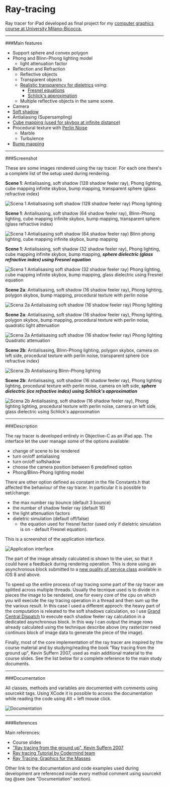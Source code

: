 # Ray-tracing
Ray tracer for iPad developed as final project for my <a href="https://www.disco.unimib.it/upload/pag/1667904909074911183/f1/f1801q120informaticagrafica20132014engv2.pdf">computer graphics course at University Milano-Bicocca.</a>

***

###Main features
- Support sphere and convex polygon
- Phong and Blinn-Phong lighting model 
    * light attenuation factor
- Reflection and Refraction
    * Reflective objects
    * Transparent objects
    * <a href="http://www.cs.cornell.edu/courses/cs465/2004fa/lectures/22advray/22advray.pdf">Realistic transparency for dieletrics</a> using:
         * <a href="https://en.wikipedia.org/wiki/Fresnel_equations">Fresnel equations</a>
         * <a href="https://en.wikipedia.org/wiki/Schlick%27s_approximation">Schlick's approximation</a>
    * Multiple reflective objects in the same scene.
- Camera
- <a href="https://en.wikipedia.org/wiki/Umbra,_penumbra_and_antumbra">Soft shadow</a>
- Antialiasing (Supersampling)
- <a href="https://en.wikipedia.org/wiki/Cube_mapping#Skyboxes">Cube mapping (used for skybox at infinite distance)</a>
- Procedural texture with <a href="https://en.wikipedia.org/wiki/Perlin_noise">Perlin Noise</a>
    * Marble
    * Turbulence
- <a href="https://en.wikipedia.org/wiki/Bump_mapping">Bump mapping</a>

***

###Screenshot

These are some images rendered using the ray tracer. For each one there's a complete list of the setup used during rendering.

**Scene 1**: Antialisasing, soft shadow (128 shadow feeler ray), Phong lighting, cube mapping infinite skybox, bump mapping, transparent sphere (glass refractive index)

![Scena 1 Antialisasing soft shadow (128 shadow feeler ray) Phong lighting](https://raw.githubusercontent.com/chicio/Ray-tracing/master/Screenshots/scene1_antialiasing_softshadow128_phong.png)

**Scene 1**: Antialisasing, soft shadow (64 shadow feeler ray), Blinn-Phong lighting, cube mapping infinite skybox, bump mapping, transparent sphere (glass refractive index)

![Scena 1 Antialisasing soft shadow (64 shadow feeler ray) Blinn phong lighting, cube mapping infinite skybox, bump mapping](https://raw.githubusercontent.com/chicio/Ray-tracing/master/Screenshots/scene1_antialiasing_softshadow64_blinnphong.png)

**Scene 1**: Antialisasing, soft shadow (32 shadow feeler ray), Phong lighting, cube mapping infinite skybox, bump mapping, ***sphere dielectric (glass refractive index) using Fresnel equation***

![Scena 1 Antialisasing soft shadow (32 shadow feeler ray) Phong lighting, cube mapping infinite skybox, bump mapping, glass dielectric using Fresnel equation](https://raw.githubusercontent.com/chicio/Ray-tracing/master/Screenshots/scene1_antialiasing_softshadow32_phong_dieletricfresnel.png)

**Scene 2a**: Antialisasing, soft shadow (16 shadow feeler ray), Phong lighting, polygon skybox, bump mapping, procedural texture with perlin noise

![Scena 2a Antialisasing soft shadow (16 shadow feeler ray) Phong lighting](https://raw.githubusercontent.com/chicio/Ray-tracing/master/Screenshots/scene2a_antialiasing_softshadow16_phong.png)

**Scene 2a**:  Antialisasing, soft shadow (16 shadow feeler ray), Phong lighting, polygon skybox, bump mapping, procedural texture with perlin noise, quadratic light attenuation

![Scena 2a Antialisasing soft shadow (16 shadow feeler ray) Phong lighting Quadratic attenuation](https://raw.githubusercontent.com/chicio/Ray-tracing/master/Screenshots/scene2a_antialiasing_softshadow16_phong_quadratic.png)

**Scene 2b**: Antialisasing, Blinn-Phong lighting, polygon skybox, camera on left side, procedural texture with perlin noise, transparent sphere (ice refractive index)

![Scena 2b Antialisasing Blinn-Phong lighting](https://github.com/chicio/Ray-tracing/raw/master/Screenshots/scene2b_antialiasing_blinnphong.png)

**Scene 2b**: Antialisasing, soft shadow (16 shadow feeler ray), Phong lighting lighting, procedural texture with perlin noise, camera on left side, ***sphere dielectric (ice refractive index) using Schlick's approximation***

![Scena 2b Antialisasing, soft shadow (16 shadow feeler ray), Phong lighting lighting, procedural texture with perlin noise, camera on left side, glass dielectric using Schlick's approximation](https://raw.githubusercontent.com/chicio/Ray-tracing/master/Screenshots/scene2b_antialiasing_softshadow16_phong_dieletricschrick.png)

***

###Description

The ray tracer is developed entirely in Objective-C as an iPad app.
The interface let the user manage some of the options available:
- change of scene to be rendered
- turn on/off antialiasing
- turn on/off softshadow
- choose the camera position between 6 predefined option
- Phong/Blinn-Phong lighting model

There are other option defined as constant in the file Constants.h that affected the behaviour of the ray tracer. In particular it is possible to set/change:
- the max number ray bounce (default 3 bounce)
- the number of shadow feeler ray (default 16)
- the light attenuation factors
- dieletric simulation (default off/false) 
   * the equation used for fresnel factor (used only if dieletric simulation is on - default Fresnel equation).

This is a screenshot of the application interface.

![Application interface](https://raw.githubusercontent.com/chicio/Ray-tracing/master/Screenshots/application_interface_with_ipad.png)

The part of the image already calculated is shown to the user, so that it could have a feedback during rendering operation.
This is done using an asynchronous block submitted to a <a href="https://developer.apple.com/library/prerelease/ios/documentation/Performance/Conceptual/EnergyGuide-iOS/PrioritizeWorkWithQoS.html">new quality of service class</a> available in iOS 8 and above.

To speed up the entire process of ray tracing some part of the ray tracer are splitted across multiple threads. 
Usually the tecnique used is to divide in n pieces the image to be rendered, one for every core of the cpu on which you will execute the ray tracing operation in a thread and then sum up the the various result. In this case I used a different approch: the heavy part of the computation is releated to the soft shadows calculation, so I use <a href="https://developer.apple.com/library/ios/documentation/Performance/Reference/GCD_libdispatch_Ref/">Grand Central Dispatch</a> to execute each shadow feeler ray calculation in a dedicated asynchronous block. In this way I can output the image rows already calculated using the technique describe above (my rasterizer need continuos block of image data to generate the piece of the image).

Finally, most of the core implementation of the ray tracer are inspired by the course material and by studying/reading the book "Ray tracing from the ground up", Kevin Suffern 2007, used as main additional material to the course slides. See the list below for a complete reference to the main study documents.

***

###Documentation

All classes, methods and variables are documented with comments using sourcekit tags. Using XCode it is possible to access the documentation while reading the code using Alt + left mouse click.

![Documentation](https://raw.githubusercontent.com/chicio/Ray-tracing/master/Screenshots/documentation.png)

***

###References

Main references:
* Course slides
* ["Ray tracing from the ground up", Kevin Suffern 2007](http://www.raytracegroundup.com)
* [Ray tracing Tutorial by Codermind team](http://www.ics.uci.edu/~gopi/CS211B/RayTracing%20tutorial.pdf)
* [Ray Tracing: Graphics for the Masses](https://www.cs.unc.edu/~rademach/xroads-RT/RTarticle.html)

Other link to the documentation and code examples used during development are referenced inside every method comment using sourcekit tag @see (see "Documentation" section).

